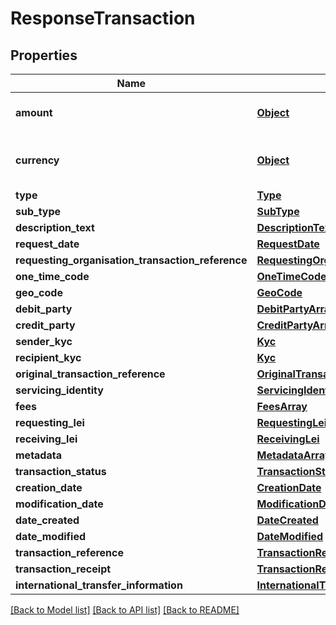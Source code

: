 # ResponseTransaction

## Properties
Name | Type | Description | Notes
------------ | ------------- | ------------- | -------------
**amount** | [**Object**](Object.md) | The transaction amount. | 
**currency** | [**Object**](Object.md) | Currency of the transaction amount. | 
**type** | [**Type**](Type.md) |  | 
**sub_type** | [**SubType**](SubType.md) |  | [optional] 
**description_text** | [**DescriptionText**](DescriptionText.md) |  | [optional] 
**request_date** | [**RequestDate**](RequestDate.md) |  | [optional] 
**requesting_organisation_transaction_reference** | [**RequestingOrganisationTransactionReference**](RequestingOrganisationTransactionReference.md) |  | [optional] 
**one_time_code** | [**OneTimeCode**](OneTimeCode.md) |  | [optional] 
**geo_code** | [**GeoCode**](GeoCode.md) |  | [optional] 
**debit_party** | [**DebitPartyArray**](DebitPartyArray.md) |  | 
**credit_party** | [**CreditPartyArray**](CreditPartyArray.md) |  | 
**sender_kyc** | [**Kyc**](Kyc.md) |  | [optional] 
**recipient_kyc** | [**Kyc**](Kyc.md) |  | [optional] 
**original_transaction_reference** | [**OriginalTransactionReference**](OriginalTransactionReference.md) |  | [optional] 
**servicing_identity** | [**ServicingIdentity**](ServicingIdentity.md) |  | [optional] 
**fees** | [**FeesArray**](FeesArray.md) |  | [optional] 
**requesting_lei** | [**RequestingLei**](RequestingLei.md) |  | [optional] 
**receiving_lei** | [**ReceivingLei**](ReceivingLei.md) |  | [optional] 
**metadata** | [**MetadataArray**](MetadataArray.md) |  | [optional] 
**transaction_status** | [**TransactionStatus**](TransactionStatus.md) |  | 
**creation_date** | [**CreationDate**](CreationDate.md) |  | [optional] 
**modification_date** | [**ModificationDate**](ModificationDate.md) |  | [optional] 
**date_created** | [**DateCreated**](DateCreated.md) |  | [optional] 
**date_modified** | [**DateModified**](DateModified.md) |  | [optional] 
**transaction_reference** | [**TransactionReference**](TransactionReference.md) |  | 
**transaction_receipt** | [**TransactionReceipt**](TransactionReceipt.md) |  | [optional] 
**international_transfer_information** | [**InternationalTransferInformationResponse**](InternationalTransferInformationResponse.md) |  | [optional] 

[[Back to Model list]](../README.md#documentation-for-models) [[Back to API list]](../README.md#documentation-for-api-endpoints) [[Back to README]](../README.md)


